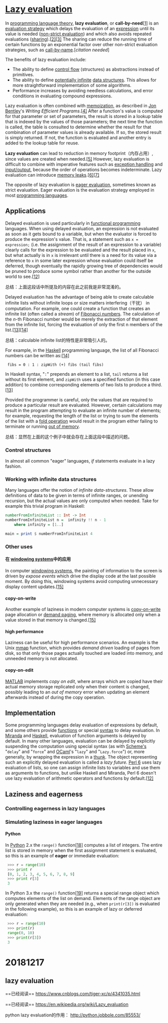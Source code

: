 # [Lazy evaluation](https://en.wikipedia.org/wiki/Lazy_evaluation)

In [programming language theory](https://en.wikipedia.org/wiki/Programming_language_theory), **lazy evaluation**, or **call-by-need**[[1\]](https://en.wikipedia.org/wiki/Lazy_evaluation#cite_note-1) is an [evaluation strategy](https://en.wikipedia.org/wiki/Evaluation_strategy) which delays the evaluation of an [expression](https://en.wikipedia.org/wiki/Expression_(computer_science)) until its value is needed ([non-strict evaluation](https://en.wikipedia.org/wiki/Non-strict_evaluation)) and which also avoids repeated evaluations ([sharing](https://en.wikipedia.org/wiki/Sharing_(computer_science))).[[2\]](https://en.wikipedia.org/wiki/Lazy_evaluation#cite_note-WattFindlay2004-2)[[3\]](https://en.wikipedia.org/wiki/Lazy_evaluation#cite_note-3) The sharing can reduce the running time of certain functions by an exponential factor over other non-strict evaluation strategies, such as [call-by-name](https://en.wikipedia.org/wiki/Call-by-name).[*citation needed*]

The benefits of lazy evaluation include:

- The ability to define [control flow](https://en.wikipedia.org/wiki/Control_flow) (structures) as abstractions instead of primitives.
- The ability to define [potentially infinite](https://en.wikipedia.org/wiki/Actual_infinity) [data structures](https://en.wikipedia.org/wiki/Data_structure). This allows for more straightforward implementation of some algorithms.
- Performance increases by avoiding needless calculations, and error conditions in evaluating compound expressions.

Lazy evaluation is often combined with [memoization](https://en.wikipedia.org/wiki/Memoization), as described in [Jon Bentley](https://en.wikipedia.org/wiki/Jon_Bentley_(computer_scientist))'s *Writing Efficient Programs*.[[4\]](https://en.wikipedia.org/wiki/Lazy_evaluation#cite_note-4) After a function's value is computed for that parameter or set of parameters, the result is stored in a lookup table that is indexed by the values of those parameters; the next time the function is called, the table is consulted to determine whether the result for that combination of parameter values is already available. If so, the stored result is simply returned. If not, the function is evaluated and another entry is added to the lookup table for reuse.

**Lazy evaluation** can lead to reduction in memory footprint（内存占用）, since values are created when needed.[[5\]](https://en.wikipedia.org/wiki/Lazy_evaluation#cite_note-Smith2009-5) However, lazy evaluation is difficult to combine with imperative features such as [exception handling](https://en.wikipedia.org/wiki/Exception_handling) and [input/output](https://en.wikipedia.org/wiki/Input/output), because the order of operations becomes indeterminate. Lazy evaluation can introduce [memory leaks](https://en.wikipedia.org/wiki/Memory_leak).[[6\]](https://en.wikipedia.org/wiki/Lazy_evaluation#cite_note-FOOTNOTELaunchbury1993-6)[[7\]](https://en.wikipedia.org/wiki/Lazy_evaluation#cite_note-7)

The opposite of lazy evaluation is [eager evaluation](https://en.wikipedia.org/wiki/Eager_evaluation), sometimes known as strict evaluation. Eager evaluation is the evaluation strategy employed in most [programming languages](https://en.wikipedia.org/wiki/Programming_language).

## Applications

Delayed evaluation is used particularly in [functional programming](https://en.wikipedia.org/wiki/Functional_programming) languages. When using delayed evaluation, an expression is not evaluated as soon as it gets bound to a variable, but when the evaluator is forced to produce the expression's value. That is, a statement such as `x = expression;` (i.e. the assignment of the result of an expression to a variable) clearly calls for the expression to be evaluated and the result placed in `x`, but what actually is in `x` is irrelevant until there is a need for its value via a reference to `x` in some later expression whose evaluation could itself be deferred, though eventually the rapidly growing tree of dependencies would be pruned to produce some symbol rather than another for the outside world to see.[[12\]](https://en.wikipedia.org/wiki/Lazy_evaluation#cite_note-Wadler2006-12)

总结：上面这段话中所提及的内容在此之前我是非常混淆的。

Delayed evaluation has the advantage of being able to create calculable infinite lists without infinite loops or size matters interfering（干扰） in computation. For example, one could create a function that creates an infinite list (often called a *stream*) of [Fibonacci numbers](https://en.wikipedia.org/wiki/Fibonacci_number). The calculation of the *n*-th Fibonacci number would be merely the extraction of that element from the infinite list, forcing the evaluation of only the first n members of the list.[[13\]](https://en.wikipedia.org/wiki/Lazy_evaluation#cite_note-M%C3%A9tayer2002-13)[[14\]](https://en.wikipedia.org/wiki/Lazy_evaluation#cite_note-MachineryLanguages2002-14)

总结：calculable infinite list的特性是非常吸引人的。

For example, in the [Haskell](https://en.wikipedia.org/wiki/Haskell_(programming_language)) programming language, the list of all Fibonacci numbers can be written as:[[14\]](https://en.wikipedia.org/wiki/Lazy_evaluation#cite_note-MachineryLanguages2002-14)

```
 fibs = 0 : 1 : zipWith (+) fibs (tail fibs)
```

In Haskell syntax, "`:`" prepends an element to a list, `tail` returns a list without its first element, and `zipWith` uses a specified function (in this case addition) to combine corresponding elements of two lists to produce a third.[[13\]](https://en.wikipedia.org/wiki/Lazy_evaluation#cite_note-M%C3%A9tayer2002-13)

Provided the programmer is careful, only the values that are required to produce a particular result are evaluated. However, certain calculations may result in the program attempting to evaluate an infinite number of elements; for example, requesting the length of the list or trying to sum the elements of the list with a [fold operation](https://en.wikipedia.org/wiki/Fold_(higher-order_function)) would result in the program either failing to terminate or running [out of memory](https://en.wikipedia.org/wiki/Out_of_memory).

总结：显然在上面的这个例子中就会存在上面这段中描述的问题。

### Control structures

In almost all common "eager" languages, *if* statements evaluate in a lazy fashion.

### Working with infinite data structures

Many languages offer the notion of *infinite data-structures*. These allow definitions of data to be given in terms of infinite ranges, or unending recursion, but the actual values are only computed when needed. Take for example this trivial program in Haskell:

```haskell
numberFromInfiniteList :: Int -> Int
numberFromInfiniteList n =  infinity !! n - 1
    where infinity = [1..]

main = print $ numberFromInfiniteList 4
```



### Other uses

#### 在 [windowing systems](https://en.wikipedia.org/wiki/Windowing_system)中的应用

In computer [windowing systems](https://en.wikipedia.org/wiki/Windowing_system), the painting of information to the screen is driven by *expose events* which drive the display code at the last possible moment. By doing this, windowing systems avoid computing unnecessary display content updates.[[15\]](https://en.wikipedia.org/wiki/Lazy_evaluation#cite_note-Lampson-15)

#### copy-on-write

Another example of laziness in modern computer systems is [copy-on-write](https://en.wikipedia.org/wiki/Copy-on-write) page allocation or [demand paging](https://en.wikipedia.org/wiki/Demand_paging), where memory is allocated only when a value stored in that memory is changed.[[15\]](https://en.wikipedia.org/wiki/Lazy_evaluation#cite_note-Lampson-15)

#### high performance

Laziness can be useful for high performance scenarios. An example is the Unix [mmap](https://en.wikipedia.org/wiki/Mmap) function, which provides *demand driven* loading of pages from disk, so that only those pages actually touched are loaded into memory, and unneeded memory is not allocated.

#### copy-on-edit

[MATLAB](https://en.wikipedia.org/wiki/MATLAB) implements *copy on edit*, where arrays which are copied have their actual memory storage replicated only when their content is changed, possibly leading to an *out of memory* error when updating an element afterwards instead of during the copy operation.

## Implementation

Some programming languages delay evaluation of expressions by default, and some others provide [functions](https://en.wikipedia.org/wiki/Subroutine) or special [syntax](https://en.wikipedia.org/wiki/Syntax_of_programming_languages) to delay evaluation. In [Miranda](https://en.wikipedia.org/wiki/Miranda_(programming_language)) and [Haskell](https://en.wikipedia.org/wiki/Haskell_(programming_language)), evaluation of function arguments is delayed by default. In many other languages, evaluation can be delayed by explicitly suspending the computation using special syntax (as with [Scheme's](https://en.wikipedia.org/wiki/Scheme_(programming_language)) "`delay`" and "`force`" and [OCaml](https://en.wikipedia.org/wiki/OCaml)'s "`lazy`" and "`Lazy.force`") or, more generally, by wrapping the expression in a [thunk](https://en.wikipedia.org/wiki/Thunk_(delayed_computation)). The object representing such an explicitly delayed evaluation is called a *lazy future.* [Perl 6](https://en.wikipedia.org/wiki/Perl_6) uses lazy evaluation of lists, so one can assign infinite lists to variables and use them as arguments to functions, but unlike Haskell and Miranda, Perl 6 doesn't use lazy evaluation of arithmetic operators and functions by default.[[12\]](https://en.wikipedia.org/wiki/Lazy_evaluation#cite_note-Wadler2006-12)

## Laziness and eagerness

### Controlling eagerness in lazy languages

### Simulating laziness in eager languages

#### Python

In [Python](https://en.wikipedia.org/wiki/Python_(programming_language)) 2.x the `range()` function[[18\]](https://en.wikipedia.org/wiki/Lazy_evaluation#cite_note-18) computes a list of integers. The entire list is stored in memory when the first assignment statement is evaluated, so this is an example of **eager** or immediate evaluation:

```python
 >>> r = range(10)
 >>> print r
 [0, 1, 2, 3, 4, 5, 6, 7, 8, 9]
 >>> print r[3]
 3
```

In Python 3.x the `range()` function[[19\]](https://en.wikipedia.org/wiki/Lazy_evaluation#cite_note-19) returns a special range object which computes elements of the list on demand. Elements of the range object are only generated when they are needed (e.g., when `print(r[3])` is evaluated in the following example), so this is an example of lazy or deferred evaluation:

```python
 >>> r = range(10)
 >>> print(r)
 range(0, 10)
 >>> print(r[3])
 3
```





# 20181217

## lazy evaluation
==已经阅读==  https://www.cnblogs.com/tiger-xc/p/4341035.html

==已经阅读==
https://en.wikipedia.org/wiki/Lazy_evaluation

python lazy evaluation的作用：
http://python.jobbole.com/85553/



# 